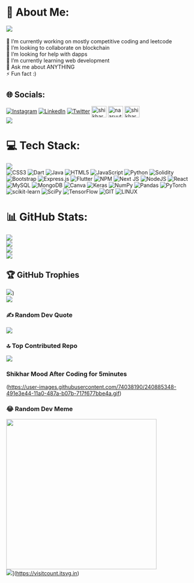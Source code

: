 # 💫 About Me:
![](https://user-images.githubusercontent.com/74038190/225813708-98b745f2-7d22-48cf-9150-083f1b00d6c9.gif)<br>
<br>
🔭 I’m currently working on mostly competitive coding and leetcode<br>👯 I’m looking to collaborate on blockchain<br>🤝 I’m looking for help with dapps<br>🌱 I’m currently learning web development<br>💬 Ask me about ANYTHING<br>⚡ Fun fact :)


## 🌐 Socials:
[![Instagram](https://img.shields.io/badge/Instagram-%23E4405F.svg?logo=Instagram&logoColor=white)](https://instagram.com/____.shikhar.____) [![LinkedIn](https://img.shields.io/badge/LinkedIn-%230077B5.svg?logo=linkedin&logoColor=white)](https://linkedin.com/in/https://linkedin.com/in/https://www.linkedin.com/in/shikhar-sharma-68512b218/) [![Twitter](https://img.shields.io/badge/Twitter-%231DA1F2.svg?logo=Twitter&logoColor=white)](https://twitter.com/__Shikhar__18)
<a href="https://www.codechef.com/users/shikhar_18" target="blank"><img align="center" src="https://cdn.jsdelivr.net/npm/simple-icons@3.1.0/icons/codechef.svg" alt="shikhar_18" height="30" width="40" /></a>
<a href="https://codeforces.com/profile/naaruutoo" target="blank"><img align="center" src="https://raw.githubusercontent.com/rahuldkjain/github-profile-readme-generator/master/src/images/icons/Social/codeforces.svg" alt="naaruutoo" height="30" width="40" /></a>
<a href="https://www.leetcode.com/shikhar_18" target="blank"><img align="center" src="https://raw.githubusercontent.com/rahuldkjain/github-profile-readme-generator/master/src/images/icons/Social/leet-code.svg" alt="shikhar_18" height="30" width="40" /></a><br>
![](https://user-images.githubusercontent.com/74038190/212284158-e840e285-664b-44d7-b79b-e264b5e54825.gif)
<br>


# 💻 Tech Stack:

![](https://user-images.githubusercontent.com/74038190/212751818-13da6fd2-27ca-45c4-9c64-3940ccfa6fd3.gif)<br>
![CSS3](https://img.shields.io/badge/css3-%231572B6.svg?style=plastic&logo=css3&logoColor=white) ![Dart](https://img.shields.io/badge/dart-%230175C2.svg?style=plastic&logo=dart&logoColor=white) ![Java](https://img.shields.io/badge/java-%23ED8B00.svg?style=plastic&logo=java&logoColor=white) ![HTML5](https://img.shields.io/badge/html5-%23E34F26.svg?style=plastic&logo=html5&logoColor=white) ![JavaScript](https://img.shields.io/badge/javascript-%23323330.svg?style=plastic&logo=javascript&logoColor=%23F7DF1E) ![Python](https://img.shields.io/badge/python-3670A0?style=plastic&logo=python&logoColor=ffdd54) ![Solidity](https://img.shields.io/badge/Solidity-%23363636.svg?style=plastic&logo=solidity&logoColor=white) ![Bootstrap](https://img.shields.io/badge/bootstrap-%23563D7C.svg?style=plastic&logo=bootstrap&logoColor=white) ![Express.js](https://img.shields.io/badge/express.js-%23404d59.svg?style=plastic&logo=express&logoColor=%2361DAFB) ![Flutter](https://img.shields.io/badge/Flutter-%2302569B.svg?style=plastic&logo=Flutter&logoColor=white) ![NPM](https://img.shields.io/badge/NPM-%23000000.svg?style=plastic&logo=npm&logoColor=white) ![Next JS](https://img.shields.io/badge/Next-black?style=plastic&logo=next.js&logoColor=white) ![NodeJS](https://img.shields.io/badge/node.js-6DA55F?style=plastic&logo=node.js&logoColor=white) ![React](https://img.shields.io/badge/react-%2320232a.svg?style=plastic&logo=react&logoColor=%2361DAFB) ![MySQL](https://img.shields.io/badge/mysql-%2300f.svg?style=plastic&logo=mysql&logoColor=white) ![MongoDB](https://img.shields.io/badge/MongoDB-%234ea94b.svg?style=plastic&logo=mongodb&logoColor=white) ![Canva](https://img.shields.io/badge/Canva-%2300C4CC.svg?style=plastic&logo=Canva&logoColor=white) ![Keras](https://img.shields.io/badge/Keras-%23D00000.svg?style=plastic&logo=Keras&logoColor=white) ![NumPy](https://img.shields.io/badge/numpy-%23013243.svg?style=plastic&logo=numpy&logoColor=white) ![Pandas](https://img.shields.io/badge/pandas-%23150458.svg?style=plastic&logo=pandas&logoColor=white) ![PyTorch](https://img.shields.io/badge/PyTorch-%23EE4C2C.svg?style=plastic&logo=PyTorch&logoColor=white) ![scikit-learn](https://img.shields.io/badge/scikit--learn-%23F7931E.svg?style=plastic&logo=scikit-learn&logoColor=white) ![SciPy](https://img.shields.io/badge/SciPy-%230C55A5.svg?style=plastic&logo=scipy&logoColor=%white) ![TensorFlow](https://img.shields.io/badge/TensorFlow-%23FF6F00.svg?style=plastic&logo=TensorFlow&logoColor=white) ![GIT](https://img.shields.io/badge/Git-fc6d26?style=plastic&logo=git&logoColor=white) ![LINUX](https://img.shields.io/badge/Linux-FCC624?style=plastic&logo=linux&logoColor=black)
# 📊 GitHub Stats:
![](https://user-images.githubusercontent.com/74038190/212284136-03988914-d899-44b4-b1d9-4eeccf656e44.gif)<br>
![](https://github-readme-stats.vercel.app/api?username=naruto-o&theme=nightowl&hide_border=false&include_all_commits=true&count_private=true)<br/>
![](https://github-readme-streak-stats.herokuapp.com/?user=naruto-o&theme=nightowl&hide_border=false)<br/>
![](https://github-readme-stats.vercel.app/api/top-langs/?username=naruto-o&theme=nightowl&hide_border=false&include_all_commits=true&count_private=true&layout=compact)

## 🏆 GitHub Trophies
![](https://user-images.githubusercontent.com/74038190/212750155-3ceddfbd-19d3-40a3-87af-8d329c8323c4.gif))<br>
![](https://github-profile-trophy.vercel.app/?username=naruto-o&theme=radical&no-frame=false&no-bg=false&margin-w=4)

### ✍️ Random Dev Quote
![](https://quotes-github-readme.vercel.app/api?type=horizontal&theme=radical)

### 🔝 Top Contributed Repo
![](https://github-contributor-stats.vercel.app/api?username=naruto-o&limit=5&theme=algolia&combine_all_yearly_contributions=true)
<br>
### Shikhar Mood After Coding for 5minutes
(https://user-images.githubusercontent.com/74038190/240885348-491e3e44-11a0-487a-b07b-717f677bbe4a.gif)
<br>
### 😂 Random Dev Meme
<img src='https://randommeme-five.vercel.app/' style="height: 400px;"/><br>
![](https://visitcount.itsvg.in/api?id=naruto-o&icon=8&color=11)](https://visitcount.itsvg.in)
<!-- Proudly created with GPRM ( https://gprm.itsvg.in ) -->

